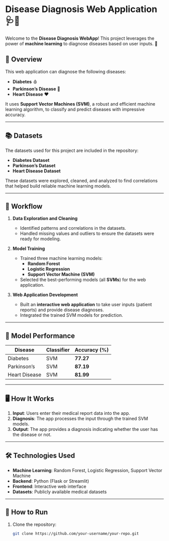 # Disease Diagnosis Web Application 🩺🌟  

Welcome to the **Disease Diagnosis WebApp**! This project leverages the power of **machine learning** to diagnose diseases based on user inputs. 🚀  

## 🌟 Overview  

This web application can diagnose the following diseases:  
- **Diabetes** 🩸  
- **Parkinson’s Disease** 🧠  
- **Heart Disease** ❤️  

It uses **Support Vector Machines (SVM)**, a robust and efficient machine learning algorithm, to classify and predict diseases with impressive accuracy.  

---

## 📚 Datasets  

The datasets used for this project are included in the repository:  
- **Diabetes Dataset**  
- **Parkinson’s Dataset**  
- **Heart Disease Dataset**  

These datasets were explored, cleaned, and analyzed to find correlations that helped build reliable machine learning models.  

---

## 🔄 Workflow  

1. **Data Exploration and Cleaning**  
   - Identified patterns and correlations in the datasets.  
   - Handled missing values and outliers to ensure the datasets were ready for modeling.  

2. **Model Training**  
   - Trained three machine learning models:  
     - **Random Forest**  
     - **Logistic Regression**  
     - **Support Vector Machine (SVM)**  
   - Selected the best-performing models (all **SVMs**) for the web application.  

3. **Web Application Development**  
   - Built an **interactive web application** to take user inputs (patient reports) and provide disease diagnoses.  
   - Integrated the trained SVM models for prediction.  

---

## 🧪 Model Performance  

| Disease        | Classifier | Accuracy (%) |  
|----------------|------------|--------------|  
| Diabetes       | SVM        | **77.27**    |  
| Parkinson’s    | SVM        | **87.19**    |  
| Heart Disease  | SVM        | **81.99**    |  

---

## 🖥️ How It Works  

1. **Input**: Users enter their medical report data into the app.  
2. **Diagnosis**: The app processes the input through the trained SVM models.  
3. **Output**: The app provides a diagnosis indicating whether the user has the disease or not.  

---

## 🛠️ Technologies Used  

- **Machine Learning**: Random Forest, Logistic Regression, Support Vector Machine  
- **Backend**: Python (Flask or Streamlit)  
- **Frontend**: Interactive web interface  
- **Datasets**: Publicly available medical datasets  

---

## 🚀 How to Run  

1. Clone the repository:  
   ```bash  
   git clone https://github.com/your-username/your-repo.git  
